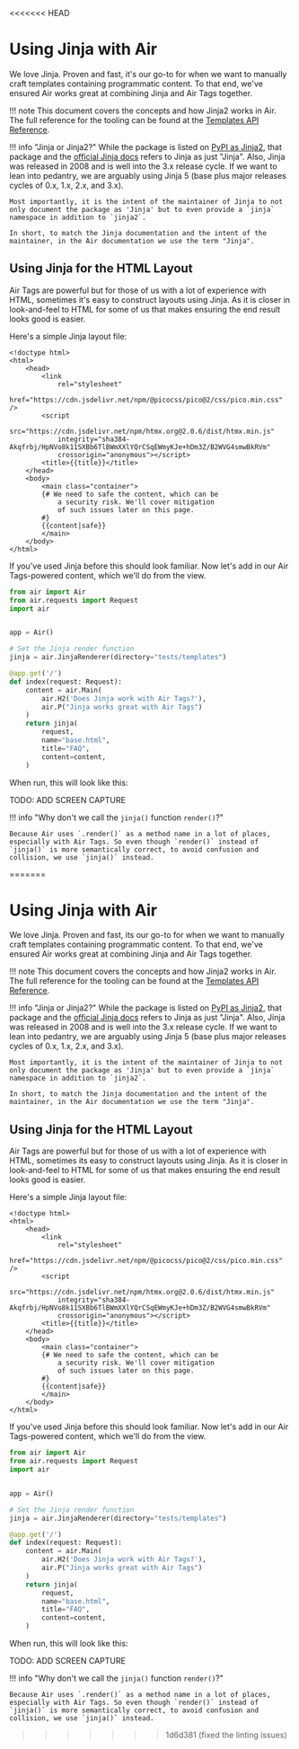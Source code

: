 <<<<<<< HEAD
# Using Jinja with Air

We love Jinja. Proven and fast, it's our go-to for when we want to manually craft templates containing programmatic content. To that end, we've ensured Air works great at combining Jinja and Air Tags together.

!!! note
    This document covers the concepts and how Jinja2 works in Air. The full reference for the tooling can be found at the [Templates API Reference](https://feldroy.github.io/air/api/templates/).

!!! info "Jinja or Jinja2?"
    While the package is listed on [PyPI as Jinja2](https://pypi.org/project/jinja2/), that package and the [official Jinja docs](https://jinja.palletsprojects.com/) refers to Jinja as just "Jinja". Also, Jinja was released in 2008 and is well into the 3.x release cycle. If we want to lean into pedantry, we are arguably using Jinja 5 (base plus major releases cycles of 0.x, 1.x, 2.x, and 3.x).

    Most importantly, it is the intent of the maintainer of Jinja to not only document the package as 'Jinja' but to even provide a `jinja` namespace in addition to `jinja2`.

    In short, to match the Jinja documentation and the intent of the maintainer, in the Air documentation we use the term "Jinja".


## Using Jinja for the HTML Layout

Air Tags are powerful but for those of us with a lot of experience with HTML, sometimes it's easy to construct layouts using Jinja. As it is closer in look-and-feel to HTML for some of us that makes ensuring the end result looks good is easier.

Here's a simple Jinja layout file:

```html+jinja title="templates/base.html"
<!doctype html>
<html>
    <head>
        <link
            rel="stylesheet"
            href="https://cdn.jsdelivr.net/npm/@picocss/pico@2/css/pico.min.css" />
        <script
            src="https://cdn.jsdelivr.net/npm/htmx.org@2.0.6/dist/htmx.min.js"
            integrity="sha384-Akqfrbj/HpNVo8k11SXBb6TlBWmXXlYQrCSqEWmyKJe+hDm3Z/B2WVG4smwBkRVm"
            crossorigin="anonymous"></script>
        <title>{{title}}</title>
    </head>
    <body>
        <main class="container">
        {# We need to safe the content, which can be
            a security risk. We'll cover mitigation
            of such issues later on this page.
        #}
        {{content|safe}}
        </main>
    </body>
</html>
```

If you've used Jinja before this should look familiar. Now let's add in our Air Tags-powered content, which we'll do from the view.

```python title="main.py"
from air import Air
from air.requests import Request
import air


app = Air()

# Set the Jinja render function
jinja = air.JinjaRenderer(directory="tests/templates")

@app.get('/')
def index(request: Request):
    content = air.Main(
        air.H2('Does Jinja work with Air Tags?'),
        air.P("Jinja works great with Air Tags")
    )
    return jinja(
        request,
        name="base.html",
        title="FAQ",
        content=content,
    )
```

When run, this will look like this:

TODO: ADD SCREEN CAPTURE

!!! info "Why don't we call the `jinja()` function `render()`?"

    Because Air uses `.render()` as a method name in a lot of places, especially with Air Tags. So even though `render()` instead of `jinja()` is more semantically correct, to avoid confusion and collision, we use `jinja()` instead.
=======
# Using Jinja with Air

We love Jinja. Proven and fast, its our go-to for when we want to manually craft templates containing programmatic content. To that end, we've ensured Air works great at combining Jinja and Air Tags together.

!!! note
    This document covers the concepts and how Jinja2 works in Air. The full reference for the tooling can be found at the [Templates API Reference](https://feldroy.github.io/air/api/templates/).

!!! info "Jinja or Jinja2?"
    While the package is listed on [PyPI as Jinja2](https://pypi.org/project/jinja2/), that package and the [official Jinja docs](https://jinja.palletsprojects.com/) refers to Jinja as just "Jinja". Also, Jinja was released in 2008 and is well into the 3.x release cycle. If we want to lean into pedantry, we are arguably using Jinja 5 (base plus major releases cycles of 0.x, 1.x, 2.x, and 3.x).

    Most importantly, it is the intent of the maintainer of Jinja to not only document the package as 'Jinja' but to even provide a `jinja` namespace in addition to `jinja2`.

    In short, to match the Jinja documentation and the intent of the maintainer, in the Air documentation we use the term "Jinja".


## Using Jinja for the HTML Layout

Air Tags are powerful but for those of us with a lot of experience with HTML, sometimes its easy to construct layouts using Jinja. As it is closer in look-and-feel to HTML for some of us that makes ensuring the end result looks good is easier.

Here's a simple Jinja layout file:

```html+jinja title="templates/base.html"
<!doctype html>
<html>
    <head>
        <link
            rel="stylesheet"
            href="https://cdn.jsdelivr.net/npm/@picocss/pico@2/css/pico.min.css" />
        <script
            src="https://cdn.jsdelivr.net/npm/htmx.org@2.0.6/dist/htmx.min.js"
            integrity="sha384-Akqfrbj/HpNVo8k11SXBb6TlBWmXXlYQrCSqEWmyKJe+hDm3Z/B2WVG4smwBkRVm"
            crossorigin="anonymous"></script>
        <title>{{title}}</title>
    </head>
    <body>
        <main class="container">
        {# We need to safe the content, which can be
            a security risk. We'll cover mitigation
            of such issues later on this page.
        #}
        {{content|safe}}
        </main>
    </body>
</html>
```

If you've used Jinja before this should look familiar. Now let's add in our Air Tags-powered content, which we'll do from the view.

```python title="main.py"
from air import Air
from air.requests import Request
import air


app = Air()

# Set the Jinja render function
jinja = air.JinjaRenderer(directory="tests/templates")

@app.get('/')
def index(request: Request):
    content = air.Main(
        air.H2('Does Jinja work with Air Tags?'),
        air.P("Jinja works great with Air Tags")
    )
    return jinja(
        request,
        name="base.html",
        title="FAQ",
        content=content,
    )
```

When run, this will look like this:

TODO: ADD SCREEN CAPTURE

!!! info "Why don't we call the `jinja()` function `render()`?"

    Because Air uses `.render()` as a method name in a lot of places, especially with Air Tags. So even though `render()` instead of `jinja()` is more semantically correct, to avoid confusion and collision, we use `jinja()` instead.
>>>>>>> 1d6d381 (fixed the linting issues)

